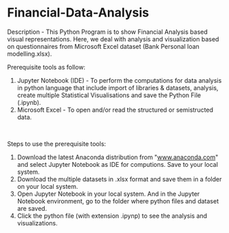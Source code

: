 # Financial-Data-Analysis
Description - This Python Program is to show Financial Analysis based visual representations. Here, we deal with analysis and visualization based on questionnaires from  Microsoft Excel dataset (Bank Personal loan modelling.xlsx).
<br/>

Prerequisite tools as follow:
1) Jupyter Notebook (IDE) - To perform the computations for data analysis in python language that include import of libraries & datasets, analysis, create multiple Statistical Visualisations and save the Python File (.ipynb).            
2) Microsoft Excel - To open and/or read the structured or semistructed data. 
<br/>

Steps to use the prerequisite tools:
1) Download the latest Anaconda distribution from "www.anaconda.com" and select Jupyter Notebook as IDE for computions. Save to your local system.
2) Download the multiple datasets in .xlsx format and save them in a folder on your local system.
3) Open Jupyter Notebook in your local system. And in the Jupyter Notebook environment, go to the folder where python files and dataset are saved.
4) Click the python file (with extension .ipynp) to see the analysis and visualizations.
